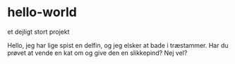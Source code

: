 # hello-world
et dejligt stort projekt

Hello, 
jeg har lige spist en delfin, og jeg elsker at bade i træstammer.
Har du prøvet at vende en kat om og give den en slikkepind? Nej vel?
